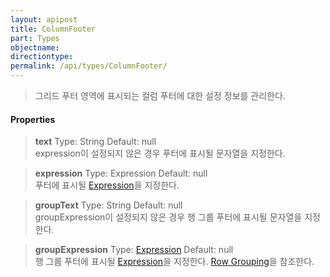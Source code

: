 ```yaml
---
layout: apipost
title: ColumnFooter
part: Types
objectname: 
directiontype: 
permalink: /api/types/ColumnFooter/
---
```



> 그리드 푸터 영역에 표시되는 컬럼 푸터에 대한 설정 정보를 관리한다.

#### Properties

> **text**
> Type: String 
> Default:  null    
> expression이 설정되지 않은 경우 푸터에 표시될 문자열을 지정한다. 

> **expression**
> Type: Expression
> Default: null   
> 푸터에 표시될 [Expression](/api/types/)을 지정한다. 

> **groupText**
> Type: String 
> Default:  null    
> groupExpression이 설정되지 않은 경우 행 그룹 푸터에 표시될 문자열을 지정한다.

> **groupExpression**
> Type: [Expression](/api/types/)
> Default: null    
> 행 그룹 푸터에 표시될 [Expression](/api/types/)을 지정한다. [Row Grouping](/api/types/)을 참조한다.
